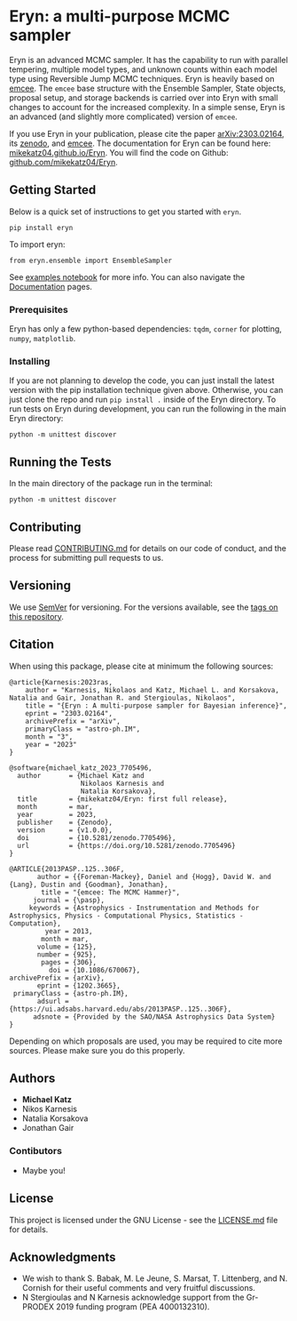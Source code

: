 # Eryn: a multi-purpose MCMC sampler

Eryn is an advanced MCMC sampler. It has the capability to run with parallel tempering, multiple model types, and unknown counts within each model type using Reversible Jump MCMC techniques. Eryn is heavily based on [emcee](https://emcee.readthedocs.io/en/stable/). The `emcee` base structure with the Ensemble Sampler, State objects, proposal setup, and storage backends is carried over into Eryn with small changes to account for the increased complexity. In a simple sense, Eryn is an advanced (and slightly more complicated) version of `emcee`. 

If you use Eryn in your publication, please cite the paper [arXiv:2303.02164](https://arxiv.org/abs/2303.02164), its [zenodo](https://zenodo.org/record/7705496#.ZAhzukJKjlw), and [emcee](https://emcee.readthedocs.io/en/stable/). The documentation for Eryn can be found here: [mikekatz04.github.io/Eryn](https://mikekatz04.github.io/Eryn). You will find the code on Github: [github.com/mikekatz04/Eryn](https://github.com/mikekatz04/Eryn). 

## Getting Started

Below is a quick set of instructions to get you started with `eryn`.

```
pip install eryn
```
To import eryn:

```
from eryn.ensemble import EnsembleSampler
```

See [examples notebook](https://github.com/mikekatz04/Eryn/blob/main/examples/Eryn_tutorial.ipynb) for more info. You can also navigate the [Documentation](https://mikekatz04.github.io/Eryn/html/index.html) pages.


### Prerequisites

Eryn has only a few python-based dependencies: `tqdm`, `corner` for plotting, `numpy`, `matplotlib`. 

### Installing

If you are not planning to develop the code, you can just install the latest version with the pip installation technique given above. Otherwise, you can just clone the repo and run `pip install .` inside of the Eryn directory. To run tests on Eryn during development, you can run the following in the main Eryn directory:
```
python -m unittest discover
```


## Running the Tests

In the main directory of the package run in the terminal:
```
python -m unittest discover
```


## Contributing

Please read [CONTRIBUTING.md](CONTRIBUTING.md) for details on our code of conduct, and the process for submitting pull requests to us.

## Versioning

We use [SemVer](http://semver.org/) for versioning. For the versions available, see the [tags on this repository](https://github.com/mikekatz04/Eryn/tags).

## Citation

When using this package, please cite at minimum the following sources:

```
@article{Karnesis:2023ras,
    author = "Karnesis, Nikolaos and Katz, Michael L. and Korsakova, Natalia and Gair, Jonathan R. and Stergioulas, Nikolaos",
    title = "{Eryn : A multi-purpose sampler for Bayesian inference}",
    eprint = "2303.02164",
    archivePrefix = "arXiv",
    primaryClass = "astro-ph.IM",
    month = "3",
    year = "2023"
}

@software{michael_katz_2023_7705496,
  author       = {Michael Katz and
                  Nikolaos Karnesis and
                  Natalia Korsakova},
  title        = {mikekatz04/Eryn: first full release},
  month        = mar,
  year         = 2023,
  publisher    = {Zenodo},
  version      = {v1.0.0},
  doi          = {10.5281/zenodo.7705496},
  url          = {https://doi.org/10.5281/zenodo.7705496}
}

@ARTICLE{2013PASP..125..306F,
       author = {{Foreman-Mackey}, Daniel and {Hogg}, David W. and {Lang}, Dustin and {Goodman}, Jonathan},
        title = "{emcee: The MCMC Hammer}",
      journal = {\pasp},
     keywords = {Astrophysics - Instrumentation and Methods for Astrophysics, Physics - Computational Physics, Statistics - Computation},
         year = 2013,
        month = mar,
       volume = {125},
       number = {925},
        pages = {306},
          doi = {10.1086/670067},
archivePrefix = {arXiv},
       eprint = {1202.3665},
 primaryClass = {astro-ph.IM},
       adsurl = {https://ui.adsabs.harvard.edu/abs/2013PASP..125..306F},
      adsnote = {Provided by the SAO/NASA Astrophysics Data System}
}

```

Depending on which proposals are used, you may be required to cite more sources. Please make sure you do this properly. 

## Authors

* **Michael Katz**
* Nikos Karnesis
* Natalia Korsakova
* Jonathan Gair

### Contibutors

* Maybe you!

## License

This project is licensed under the GNU License - see the [LICENSE.md](LICENSE.md) file for details.

## Acknowledgments

* We wish to thank S. Babak, M. Le Jeune, S. Marsat, T. Littenberg, and N. Cornish for their useful comments and very fruitful discussions. 
* N Stergioulas and N Karnesis acknowledge  support from the Gr-PRODEX 2019 funding program (PEA 4000132310).
